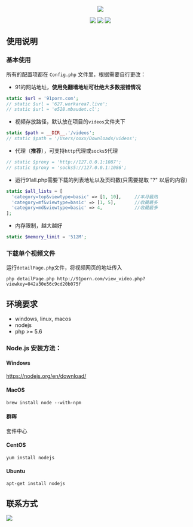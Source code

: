 <p align="center">
    <a href="https://github.com/zzjzz9266a/91porn_php"><img src="https://github.com/zzjzz9266a/91porn_php/blob/master/logo.jpg?v=2"></a>
</p>

<p align="center">
    <a href="https://github.com/zzjzz9266a/91porn_php"><img src="https://img.shields.io/badge/platform-all-lightgrey.svg"></a>
    <a href="https://github.com/zzjzz9266a/91porn_php"><img src="https://img.shields.io/apm/l/vim-mode.svg"></a>
    <a href="https://github.com/zzjzz9266a/91porn_php"><img src="https://img.shields.io/badge/language-php>=%205.6-orange.svg"></a>
</p>

  
## 使用说明
### 基本使用
所有的配置项都在 `Config.php` 文件里，根据需要自行更改：

* 91的网站地址，**使用免翻墙地址可杜绝大多数报错情况** 
``` php
static $url = '91porn.com';
// static $url = '627.workarea7.live';
// static $url = 'e528.mbaudet.cl';
```

* 视频存放路径，默认放在项目的`videos`文件夹下
``` php
static $path = __DIR__.'/videos';
// static $path = '/Users/ooxx/Downloads/videos';
```

* 代理（**推荐**），可支持`http`代理或`socks5`代理
``` php
// static $proxy = 'http://127.0.0.1:1087';
// static $proxy = 'socks5://127.0.0.1:1086';
```

* 运行91all.php需要下载的列表地址以及页码数(只需要提取 "?" 以后的内容)
``` php
static $all_lists = [
  'category=top&viewtype=basic' => [1, 10],     //本月最热
  'category=mf&viewtype=basic' => [1, 5],       //收藏最多
  'category=md&viewtype=basic' => 4,            //收藏最多
];
```

* 内存限制，越大越好
``` php
static $memory_limit = '512M';
```

### 下载单个视频文件
运行`detailPage.php`文件，将视频网页的地址传入
````
php detailPage.php http://91porn.com/view_video.php?viewkey=042a30e56c9cd20b075f
````

## 环境要求
* windows, linux, macos
* nodejs
* php >= 5.6

### Node.js 安装方法：
#### Windows
https://nodejs.org/en/download/
#### MacOS
`brew install node --with-npm`
#### 群晖
套件中心
#### CentOS
`yum install nodejs`
#### Ubuntu
`apt-get install nodejs`

## 联系方式
![](https://zzjtemp.oss-cn-beijing.aliyuncs.com/%E5%A4%A7%E8%B4%A7%E5%8F%B8%E6%9C%BA%E8%BD%A6%E6%8A%80%E4%BA%A4%E6%B5%81%E7%BE%A4%E7%BE%A4%E4%BA%8C%E7%BB%B4%E7%A0%81.png?v=5&Expires=1558497674&OSSAccessKeyId=TMP.AgGPwASm1-bpl4bX7Za58nzk8RGLB4-5AdnKPDXrDa161ng0XZoyqZJHQ7qaMC4CFQCoFMt-Epqoob1XhXW4zZPk7gpI3AIVAKIqgSyl8uq_Tq4HDsU1oT_n56c_&Signature=koXzQIRfWBt1jANj845ezeLxQAQ%3D)
